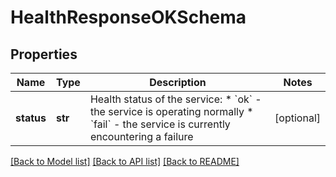 # HealthResponseOKSchema

## Properties
Name | Type | Description | Notes
------------ | ------------- | ------------- | -------------
**status** | **str** | Health status of the service:  * &#x60;ok&#x60; - the service is operating normally * &#x60;fail&#x60; - the service is currently encountering a failure  | [optional] 

[[Back to Model list]](../README.md#documentation-for-models) [[Back to API list]](../README.md#documentation-for-api-endpoints) [[Back to README]](../README.md)

